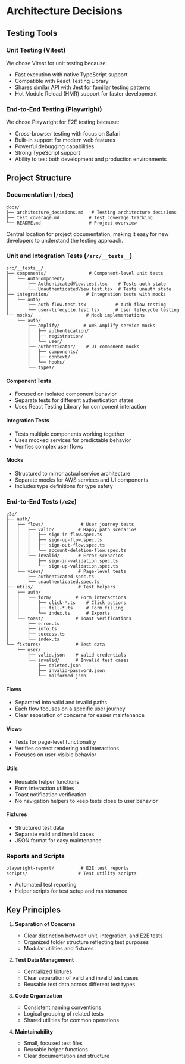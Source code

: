 # Architecture Decisions

## Testing Tools

### Unit Testing (Vitest)
We chose Vitest for unit testing because:
- Fast execution with native TypeScript support
- Compatible with React Testing Library
- Shares similar API with Jest for familiar testing patterns
- Hot Module Reload (HMR) support for faster development

### End-to-End Testing (Playwright)
We chose Playwright for E2E testing because:
- Cross-browser testing with focus on Safari
- Built-in support for modern web features
- Powerful debugging capabilities
- Strong TypeScript support
- Ability to test both development and production environments

## Project Structure

### Documentation (`/docs`)
```
docs/
├── architecture_decisions.md   # Testing architecture decisions
├── test_coverage.md           # Test coverage tracking
└── README.md                  # Project overview
```
Central location for project documentation, making it easy for new developers to understand the testing approach.

### Unit and Integration Tests (`/src/__tests__`)
```
src/__tests__/
├── components/                # Component-level unit tests
│   └── AuthComponent/        
│       ├── AuthenticatedView.test.tsx    # Tests auth state
│       └── UnauthenticatedView.test.tsx  # Tests unauth state
├── integration/              # Integration tests with mocks
│   └── auth/
│       ├── auth-flow.test.tsx           # Auth flow testing
│       └── user-lifecycle.test.tsx      # User lifecycle testing
└── mocks/                    # Mock implementations
    └── auth/
        ├── amplify/         # AWS Amplify service mocks
        │   ├── authentication/
        │   ├── registration/
        │   └── user/
        ├── authenticator/    # UI component mocks
        │   ├── components/
        │   ├── context/
        │   └── hooks/
        └── types/
```

#### Component Tests
- Focused on isolated component behavior
- Separate tests for different authentication states
- Uses React Testing Library for component interaction

#### Integration Tests
- Tests multiple components working together
- Uses mocked services for predictable behavior
- Verifies complex user flows

#### Mocks
- Structured to mirror actual service architecture
- Separate mocks for AWS services and UI components
- Includes type definitions for type safety

### End-to-End Tests (`/e2e`)
```
e2e/
├── auth/
│   ├── flows/              # User journey tests
│   │   ├── valid/         # Happy path scenarios
│   │   │   ├── sign-in-flow.spec.ts
│   │   │   ├── sign-up-flow.spec.ts
│   │   │   ├── sign-out-flow.spec.ts
│   │   │   └── account-deletion-flow.spec.ts
│   │   └── invalid/       # Error scenarios
│   │       ├── sign-in-validation.spec.ts
│   │       └── sign-up-validation.spec.ts
│   └── views/             # Page-level tests
│       ├── authenticated.spec.ts
│       └── unauthenticated.spec.ts
├── utils/                 # Test helpers
│   ├── auth/
│   │   └── form/         # Form interactions
│   │       ├── click-*.ts    # Click actions
│   │       ├── fill-*.ts     # Form filling
│   │       └── index.ts      # Exports
│   └── toast/            # Toast verifications
│       ├── error.ts
│       ├── info.ts
│       ├── success.ts
│       └── index.ts
└── fixtures/             # Test data
    └── user/
        ├── valid.json    # Valid credentials
        └── invalid/      # Invalid test cases
            ├── deleted.json
            ├── invalid-password.json
            └── malformed.json
```

#### Flows
- Separated into valid and invalid paths
- Each flow focuses on a specific user journey
- Clear separation of concerns for easier maintenance

#### Views
- Tests for page-level functionality
- Verifies correct rendering and interactions
- Focuses on user-visible behavior

#### Utils
- Reusable helper functions
- Form interaction utilities
- Toast notification verification
- No navigation helpers to keep tests close to user behavior

#### Fixtures
- Structured test data
- Separate valid and invalid cases
- JSON format for easy maintenance

### Reports and Scripts
```
playwright-report/          # E2E test reports
scripts/                   # Test utility scripts
```
- Automated test reporting
- Helper scripts for test setup and maintenance

## Key Principles

1. **Separation of Concerns**
   - Clear distinction between unit, integration, and E2E tests
   - Organized folder structure reflecting test purposes
   - Modular utilities and fixtures

2. **Test Data Management**
   - Centralized fixtures
   - Clear separation of valid and invalid test cases
   - Reusable test data across different test types

3. **Code Organization**
   - Consistent naming conventions
   - Logical grouping of related tests
   - Shared utilities for common operations

4. **Maintainability**
   - Small, focused test files
   - Reusable helper functions
   - Clear documentation and structure
